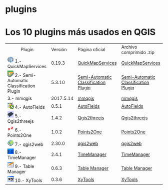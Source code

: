 # plugins
<h1>Los 10 plugins más usados en QGIS</h1>

<table style="width:100%">
<tr>
  <td> <center><a>Plugin</a></center> </td>
<td> <a>Versión</a> </td>
<td> <a>Página oficial</a> </td>
<td> <a>Archivo comprimido .zip</a> </td>
</tr>
<tr>
<td> <a><img src="https://github.com/qgismexico/plugins/blob/master/iconos/quickmapservices.png" width="20" > 1.- QuickMapServices     </a></td>
  <td>
    <a>0.19.3</a>
  </td>
<td> <a href="https://plugins.qgis.org/plugins/quick_map_services/">QuickMapServices</a> </td>
<td> <a href="https://github.com/qgismexico/plugins/blob/master/plugins/quick_map_services-0.19.3.zip">QuickMapServices</a> </td>
</tr>
<tr>
<td> <a><img src="https://github.com/qgismexico/plugins/blob/master/iconos/semiautomaticclassification.png" width="20"> 2.- Semi-Automatic Classification Plugin </a> </td>
  <td>
    <a>5.3.10</a>
  </td>
<td> <a href="https://plugins.qgis.org/plugins/SemiAutomaticClassificationPlugin/">Semi-Automatic Classification Plugin</a> </td>
<td> <a href="https://github.com/qgismexico/plugins/blob/master/plugins/SemiAutomaticClassificationPlugin-5.3.10.zip">Semi-Automatic Classification Plugin</a> </td>
</tr>
</tr>
<tr>
<td> <a> 3.- mmqgis </a> </td>
  <td>
    <a>2017.5.14</a>
  </td>
<td> <a href="https://plugins.qgis.org/plugins/mmqgis/">mmqgis</a> </td>
<td> <a href="https://github.com/qgismexico/plugins/blob/master/plugins/mmqgis-2017.5.14.zip">mmqgis</a> </td>
</tr>
<tr>
<td> <a><img src="https://github.com/qgismexico/plugins/blob/master/iconos/autofields.png" width="20"> 4.- AutoFields </a> </td>
  <td>
    <a>0.5.1</a>
  </td>
<td> <a href="https://plugins.qgis.org/plugins/AutoFields/">AutoFields</a> </td>
<td> <a href="https://github.com/qgismexico/plugins/blob/master/plugins/AutoFields-0.5.1.zip">AutoFields</a> </td>
</tr>
<tr>
<td> <a><img src="https://github.com/qgismexico/plugins/blob/master/iconos/qgis2threejs.png" width="20"> 5.- Qgis2threejs </a> </td>
  <td>
    <a>1.4.2</a>
  </td>
<td> <a href="https://plugins.qgis.org/plugins/Qgis2threejs/">Qgis2threejs</a> </td>
<td> <a href="https://github.com/qgismexico/plugins/blob/master/plugins/Qgis2threejs-1.4.2.zip">Qgis2threejs</a> </td>
</tr>
<tr>
<td> <a><img src="https://github.com/qgismexico/plugins/blob/master/iconos/points2one.png" width="20"> 6.- Points2One </a> </td>
  <td>
    <a>1.0.2</a>
  </td>
<td> <a href="https://plugins.qgis.org/plugins/points2one/">Points2One</a> </td>
<td> <a href="https://github.com/qgismexico/plugins/blob/master/plugins/points2one-1.0.2.zip">Points2One</a> </td>
</tr>
<tr>
<td> <a><img src="https://github.com/qgismexico/plugins/blob/master/iconos/qgis2web.png" width="20"> 7.- qgis2web </a> </td>
  <td>
    <a>2.30.0</a>
  </td>
<td> <a href="https://plugins.qgis.org/plugins/qgis2web/">qgis2web</a> </td>
<td> <a href="https://github.com/qgismexico/plugins/blob/master/plugins/qgis2web-2.30.0.zip">qgis2web</a> </td>
</tr>
<tr>
<td> <a><img src="https://github.com/qgismexico/plugins/blob/master/iconos/timemanager.png" width="20"> 8.- TimeManager </a> </td>
  <td>
    <a>2.4.1</a>
  </td>
<td> <a href="https://plugins.qgis.org/plugins/timemanager/">TimeManager</a> </td>
<td> <a href="https://github.com/qgismexico/plugins/blob/master/plugins/timemanager-2.4.1.zip">TimeManager</a> </td>
</tr>
<tr>
<td> <a><img src="https://github.com/qgismexico/plugins/blob/master/iconos/tablemanager.png" width="20"> 9.- Table Manager </a> </td>
  <td>
    <a>0.6.3</a>
  </td>
<td> <a href="https://plugins.qgis.org/plugins/tablemanager/">Table Manager</a> </td>
<td> <a href="https://github.com/qgismexico/plugins/blob/master/plugins/tablemanager-0.6.3.zip">Table Manager</a> </td>
</tr>
<tr>
<td> <a><img src="https://github.com/qgismexico/plugins/blob/master/iconos/xytools.png" width="20"> 10.- XyTools </a> </td>
  <td>
    <a>0.3.6</a>
  </td>
<td> <a href="https://plugins.qgis.org/plugins/xytools/">XyTools</a> </td>
<td> <a href="https://github.com/qgismexico/plugins/blob/master/plugins/xytools-0.3.6.zip">XyTools</a> </td>
</tr>
</table>
